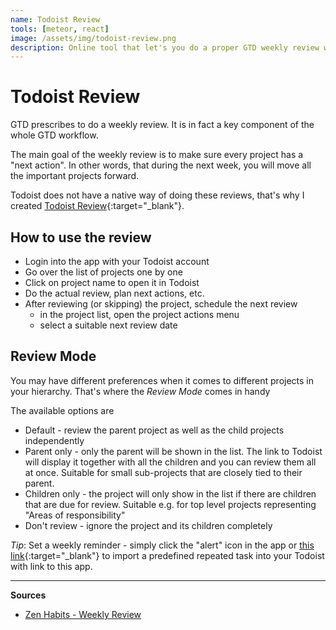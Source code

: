 ```yaml
---
name: Todoist Review
tools: [meteor, react]
image: /assets/img/todoist-review.png
description: Online tool that let's you do a proper GTD weekly review with Todoist. Take your productivity to the next level.
---
```


# Todoist Review

GTD prescribes to do a weekly review. It is in fact a key component of the whole GTD workflow.

The main goal of the weekly review is to make sure every project has a "next action". In other words,
that during the next week, you will move all the important projects forward.

Todoist does not have a native way of doing these reviews, that's why I created [Todoist&nbsp;Review](https://todoist.frenya.net){:target="_blank"}. 

## How to use the review

- Login into the app with your Todoist account
- Go over the list of projects one by one
- Click on project name to open it in Todoist
- Do the actual review, plan next actions, etc.
- After reviewing (or skipping) the project, schedule the next review
    - in the project list, open the project actions menu
    - select a suitable next review date

## Review Mode

You may have different preferences when it comes to different projects in your
hierarchy. That's where the *Review Mode* comes in handy

The available options are
- Default - review the parent project as well as the child projects independently
- Parent only - only the parent will be shown in the list. The link to Todoist will 
    display it together with all the children and you can review them all at once.
    Suitable for small sub-projects that are closely tied to their parent.
- Children only - the project will only show in the list if there are children that
    are due for review. Suitable e.g. for top level projects representing
    "Areas of responsibility"
- Don't review - ignore the project and its children completely

*Tip*: Set a weekly reminder - simply click the "alert" icon in the app or
[this link](https://todoist.com/importFromTemplate?t_url=https%3A%2F%2Fd1aspxi4rjqbaz.cloudfront.net%2Fdcf34ed7eb69a948da8810dfb3af729a_Weekly%2520Review.csv){:target="_blank"}
to import a predefined repeated task into your Todoist with link to this app.

---

**Sources**
- [Zen Habits - Weekly Review](https://zenhabits.net/weekly-review-key-to-gtd-and-achieving)
